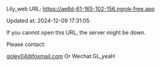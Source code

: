 Lily_web URL: https://ae6d-61-165-102-156.ngrok-free.app

Updated at: 2024-12-09 17:31:05

If you cannot open this URL, the server might be down.

Please contact: 

goley04@foxmail.com Or Wechat:GL_yeaH